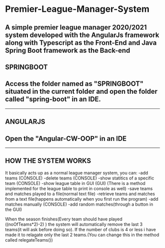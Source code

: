 # Premier-League-Manager-System
A simple premier league manager 2020/2021 system developed with the AngularJs framework along with Typescript as the Front-End and Java Spring Boot framework as the Back-end
-------------------------------------------------------------------------
SPRINGBOOT
-------------------------------------------------------------------------
Access the folder named as "SPRINGBOOT" situated in the current folder
and open the folder called "spring-boot" in an IDE.
-------------------------------------------------------------------------
-------------------------------------------------------------------------
ANGULARJS
-------------------------------------------------------------------------
Open the "Angular-CW-OOP" in an IDE 
-------------------------------------------------------------------------
-------------------------------------------------------------------------
HOW THE SYSTEM WORKS
-------------------------------------------------------------------------
It basically acts up as a normal league manager system, you can:
-add teams (CONSOLE)
-delete teams (CONSOLE)
-show statitics of a specific team (CONSOLE)
-show league table in GUI (GUI) (There is a method implemented for the league table to print in console as well) 
-save teams and matches played to a file(normal text file) 
-retrieve teams and matches from a text file(happens automatically when you first run the program) 
-add matches manually (CONSOLE)
-add random matches(through a button in the GUI)

When the season finishes(Every team should have played ((noOfTeams*2)-2) ) the system will automatically remove the last 3 teams(it will ask before doing so).
If the number of clubs is 4 or less i have made it to relagate only the last 2 teams.(You can change this in the method called relegateTeams())
